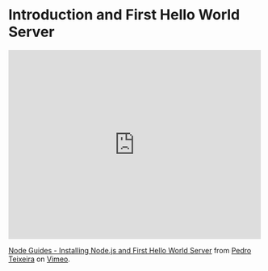# Introduction and First Hello World Server

<iframe src="http://player.vimeo.com/video/46966838" width="500" height="375" frameborder="0" webkitAllowFullScreen mozallowfullscreen allowFullScreen></iframe> <p><a href="http://vimeo.com/46966838">Node Guides - Installing Node.js and First Hello World Server</a> from <a href="http://vimeo.com/pedroteixeira">Pedro Teixeira</a> on <a href="http://vimeo.com">Vimeo</a>.</p>
